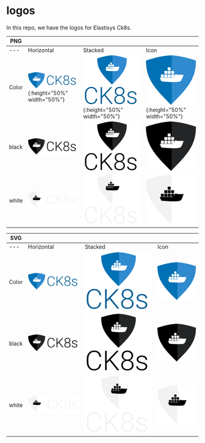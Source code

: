 # logos
In this repo, we have the logos for Elastisys Ck8s. 

PNG | | | | 
------ |------ |------ |------ | 
---|Horizontal | Stacked | Icon
Color  |![](https://github.com/elastisys/logos/blob/main/png/blue/logo%20blue%20text%201x.png?raw=true){:height="50%" width="50%"}|![](https://github.com/elastisys/logos/blob/main/png/blue/Blue%20logo%202x%20(1).png?raw=true){:height="50%" width="50%"}| ![](https://github.com/elastisys/logos/blob/main/png/blue/logo%20blue%201x.png?raw=true){:height="50%" width="50%"}| 
black  |![](https://github.com/elastisys/logos/blob/main/png/black/logo%20black%20text%201x.png?raw=true)|![](https://github.com/elastisys/logos/blob/main/png/black/Black%20logo%202x%20(1).png?raw=true)| ![](https://github.com/elastisys/logos/blob/main/png/black/logo%20black%201x%20(1).png?raw=true)
white  |![](https://github.com/elastisys/logos/blob/main/png/white/logo%20white%20text%201x.png?raw=true)|![](https://github.com/elastisys/logos/blob/main/png/white/White%20logo%202x%20(1).png?raw=true)|![](https://github.com/elastisys/logos/blob/main/png/white/logo%20white%201x%20(2).png?raw=true)

SVG | | | | 
------ |------ |------ |------ |
---|Horizontal | Stacked | Icon
Color  |![](https://github.com/elastisys/logos/blob/main/svg/blue/logo%20blue%20text%201x.svg?raw=true)|![](https://raw.githubusercontent.com/elastisys/logos/87bc298dd66e8dc7600adc306c99620ec59dc851/svg/blue/Blue%20logo%202x%20(4).svg?token=AMEPU67CUPQWRRXS74YAWO27PQ43E)| ![](https://raw.githubusercontent.com/elastisys/logos/87bc298dd66e8dc7600adc306c99620ec59dc851/svg/blue/Blue%20logo%201x.svg?token=AMEPU6ZOJOXYGH3Z5QYNDFK7PQ4Y6)| 
black  |![](https://raw.githubusercontent.com/elastisys/logos/87bc298dd66e8dc7600adc306c99620ec59dc851/svg/black/Black%20logo%201x.svg?token=AMEPU62OR4EEMPPPDCFFBUC7PQ46M)|![](https://raw.githubusercontent.com/elastisys/logos/87bc298dd66e8dc7600adc306c99620ec59dc851/svg/black/Black%20logo%202x%20(4).svg?token=AMEPU65IYBLZWEDSGCVF37K7PQ5AM)| ![](https://raw.githubusercontent.com/elastisys/logos/87bc298dd66e8dc7600adc306c99620ec59dc851/svg/black/Black%20logo%201x%20(2).svg?token=AMEPU65W27DGYAPKDMJIDT27PQ444)
white  |![](https://raw.githubusercontent.com/elastisys/logos/87bc298dd66e8dc7600adc306c99620ec59dc851/svg/white/White%20logo%201x.svg?token=AMEPU63ZLSPNMRB44WMKJY27PQ5EM)|![](https://raw.githubusercontent.com/elastisys/logos/87bc298dd66e8dc7600adc306c99620ec59dc851/svg/white/White%20logo%202x%20(4).svg?token=AMEPU65GXN7IRUPF6PW6FTK7PQ5FM)|![](https://raw.githubusercontent.com/elastisys/logos/87bc298dd66e8dc7600adc306c99620ec59dc851/svg/white/White%20logo%201x%20(2).svg?token=AMEPU64VLL2GTUU3W7FNM3K7PQ5CG)




